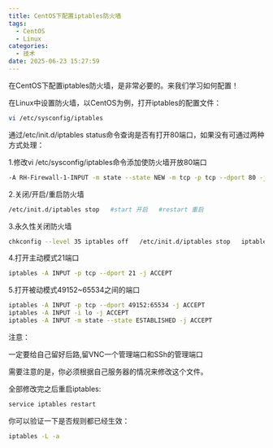 ```yaml
---
title: CentOS下配置iptables防火墙
tags:
  - CentOS
  - Linux
categories:
  - 技术
date: 2025-06-23 15:27:59
---
```


在CentOS下配置iptables防火墙，是非常必要的。来我们学习如何配置！

在Linux中设置防火墙，以CentOS为例，打开iptables的配置文件：

```bash
vi /etc/sysconfig/iptables
```

通过/etc/init.d/iptables status命令查询是否有打开80端口，如果没有可通过两种方式处理：

1.修改vi /etc/sysconfig/iptables命令添加使防火墙开放80端口

```bash
-A RH-Firewall-1-INPUT -m state --state NEW -m tcp -p tcp --dport 80 -j ACCEPT
```

2.关闭/开启/重启防火墙

```bash
/etc/init.d/iptables stop   #start 开启   #restart 重启
```

3.永久性关闭防火墙

```bash
chkconfig --level 35 iptables off   /etc/init.d/iptables stop   iptables -P INPUT DROP
```

4.打开主动模式21端口

```bash
iptables -A INPUT -p tcp --dport 21 -j ACCEPT
```

5.打开被动模式49152~65534之间的端口

```bash
iptables -A INPUT -p tcp --dport 49152:65534 -j ACCEPT   
iptables -A INPUT -i lo -j ACCEPT   
iptables -A INPUT -m state --state ESTABLISHED -j ACCEPT
```

注意：

一定要给自己留好后路,留VNC一个管理端口和SSh的管理端口

需要注意的是，你必须根据自己服务器的情况来修改这个文件。

全部修改完之后重启iptables:

```bash
service iptables restart
```

你可以验证一下是否规则都已经生效：

```bash
iptables -L -a
```

